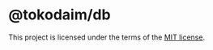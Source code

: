 # @tokodaim/db

This project is licensed under the terms of the
[MIT license](https://github.com/dafundacom/tokodaim/blob/main/LICENSE.md).

